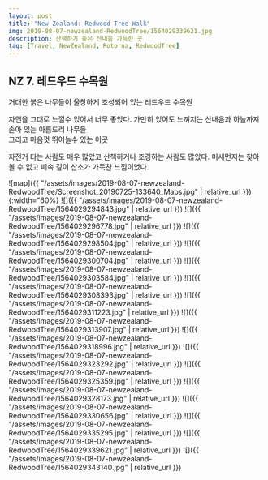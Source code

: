 ```yaml
---
layout: post
title: "New Zealand: Redwood Tree Walk"
img: 2019-08-07-newzealand-RedwoodTree/1564029339621.jpg
description: 산책하기 좋은 산내음 가득한 곳
tag: [Travel, NewZealand, Rotorua, RedwoodTree]
---
```


## NZ 7. 레드우드 수목원

거대한 붉은 나무들이 울창하게 조성되어 있는 레드우드 수목원  

자연을 그대로 느낄수 있어서 너무 좋았다. 가만히 있어도 느껴지는 산내음과 하늘까지 솓아 있는 아름드리 나무들  
그리고 마음껏 뛰어놀수 있는 이곳  

자전거 타는 사람도 매우 많았고 산책하거나 조깅하는 사람도 많았다. 미세먼지는 찾아볼 수 없고 폐속 깊이 산소가 가득찬 느낌이었다.  

![map]({{ "/assets/images/2019-08-07-newzealand-RedwoodTree/Screenshot_20190725-133640_Maps.jpg"   | relative_url }}){:width="60%}
![]({{ "/assets/images/2019-08-07-newzealand-RedwoodTree/1564029294843.jpg" | relative_url }})
![]({{ "/assets/images/2019-08-07-newzealand-RedwoodTree/1564029296778.jpg" | relative_url }})
![]({{ "/assets/images/2019-08-07-newzealand-RedwoodTree/1564029298504.jpg" | relative_url }})
![]({{ "/assets/images/2019-08-07-newzealand-RedwoodTree/1564029300704.jpg" | relative_url }})
![]({{ "/assets/images/2019-08-07-newzealand-RedwoodTree/1564029303584.jpg" | relative_url }})
![]({{ "/assets/images/2019-08-07-newzealand-RedwoodTree/1564029308393.jpg" | relative_url }})
![]({{ "/assets/images/2019-08-07-newzealand-RedwoodTree/1564029311223.jpg" | relative_url }})
![]({{ "/assets/images/2019-08-07-newzealand-RedwoodTree/1564029313907.jpg" | relative_url }})
![]({{ "/assets/images/2019-08-07-newzealand-RedwoodTree/1564029318996.jpg" | relative_url }})
![]({{ "/assets/images/2019-08-07-newzealand-RedwoodTree/1564029323292.jpg" | relative_url }})
![]({{ "/assets/images/2019-08-07-newzealand-RedwoodTree/1564029325359.jpg" | relative_url }})
![]({{ "/assets/images/2019-08-07-newzealand-RedwoodTree/1564029328173.jpg" | relative_url }})
![]({{ "/assets/images/2019-08-07-newzealand-RedwoodTree/1564029330656.jpg" | relative_url }})
![]({{ "/assets/images/2019-08-07-newzealand-RedwoodTree/1564029335295.jpg" | relative_url }})
![]({{ "/assets/images/2019-08-07-newzealand-RedwoodTree/1564029339621.jpg" | relative_url }})
![]({{ "/assets/images/2019-08-07-newzealand-RedwoodTree/1564029343140.jpg" | relative_url }})
